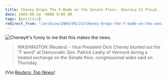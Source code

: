 ```yaml
---
title: Cheney Drops The F-Bomb on the Senate Floor. Omarosa Is Proud.
date: 2004-06-24 -0800 9:00 AM
tags: [politics]
redirect_from: "/archive/2004/06/23/cheney-drops-the-f-bomb-on-the-senate-floor-omarosa-is-proud.aspx/"
---
```


![Cheney](/images/Cheney.jpg)It's funny to me that this makes the news.

> WASHINGTON (Reuters) - Vice President Dick Cheney blurted out the "F
> word" at Democratic Sen. Patrick Leahy of Vermont during a heated
> exchange on the Senate floor, congressional aides said on Thursday.

*[Via [Reuters: Top
News](http://www.reuters.com/newsArticle.jhtml?type=topNews&storyID=5509471&src=rss/topNews&section=news)]*

